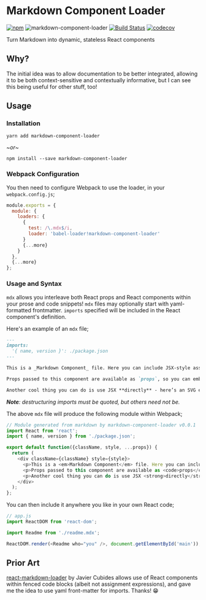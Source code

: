 # Markdown Component Loader
[![npm](https://img.shields.io/npm/v/markdown-component-loader.svg?maxAge=2592000)](https://www.npmjs.com/package/markdown-component-loader) ![markdown-component-loader](https://img.shields.io/npm/l/markdown-component-loader.svg?maxAge=2592000) [![Build Status](https://travis-ci.org/ticky/markdown-component-loader.svg?branch=master)](https://travis-ci.org/ticky/markdown-component-loader) [![codecov](https://codecov.io/gh/ticky/markdown-component-loader/branch/master/graph/badge.svg)](https://codecov.io/gh/ticky/markdown-component-loader)

Turn Markdown into dynamic, stateless React components

## Why?

The initial idea was to allow documentation to be better integrated, allowing it to be both context-sensitive and contextually informative, but I can see this being useful for other stuff, too!

## Usage

### Installation

```shell
yarn add markdown-component-loader
```

~_or_~

```shell
npm install --save markdown-component-loader
```

### Webpack Configuration

You then need to configure Webpack to use the loader, in your `webpack.config.js`;

```javascript
module.exports = {
  module: {
    loaders: {
      {
        test: /\.mdx$/i,
        loader: 'babel-loader!markdown-component-loader'
      }
      {...more}
    }
  },
  {...more}
};
```

### Usage and Syntax

`mdx` allows you interleave both React props and React components within your prose and code snippets! `mdx` files may optionally start with yaml-formatted frontmatter. `imports` specified will be included in the React component's definition.

Here's an example of an `mdx` file;
```markdown
---
imports:
  '{ name, version }': ./package.json
---

This is a _Markdown Component_ file. Here you can include JSX-style assignment expressions; this component was generated using version {{ version }} of {{ name }}!

Props passed to this component are available as `props`, so you can embed those too! Hello there, {{ props.who || 'world' }}!

Another cool thing you can do is use JSX **directly** - here’s an SVG element, used inline: {{ <svg style={{ display: 'inline', height: '1em' }} viewBox="0 0 304 290"><path fill="none" stroke="black" strokeWidth="16" d="M2,111 h300 l-242.7,176.3 92.7,-285.3 92.7,285.3 z" /></svg> }}.

```

_**Note**: destructuring imports must be quoted, but others need not be._

The above `mdx` file will produce the following module within Webpack;

```javascript
// Module generated from markdown by markdown-component-loader v0.0.1
import React from 'react';
import { name, version } from './package.json';

export default function({className, style, ...props}) {
  return (
    <div className={className} style={style}>
      <p>This is a <em>Markdown Component</em> file. Here you can include JSX-style assignment expressions; this component was generated using version { version } of { name }!</p>
      <p>Props passed to this component are available as <code>props</code>, so you can embed those too! Hello there, { props.who || 'world' }!</p>
      <p>Another cool thing you can do is use JSX <strong>directly</strong> - here’s an SVG element, used inline: { <svg style={{ display: 'inline', height: '1em' }} viewBox="0 0 304 290"><path fill="none" stroke="black" strokeWidth="16" d="M2,111 h300 l-242.7,176.3 92.7,-285.3 92.7,285.3 z" /></svg> }.</p>
    </div>
  );
};

```

You can then include it anywhere you like in your own React code;

```javascript
// app.js
import ReactDOM from 'react-dom';

import Readme from './readme.mdx';

ReactDOM.render(<Readme who="you" />, document.getElementById('main'));
```

## Prior Art

[react-markdown-loader](https://github.com/javiercf/react-markdown-loader) by Javier Cubides allows use of React components within fenced code blocks (albeit not assignment expressions), and gave me the idea to use yaml front-matter for imports. Thanks! 😁
